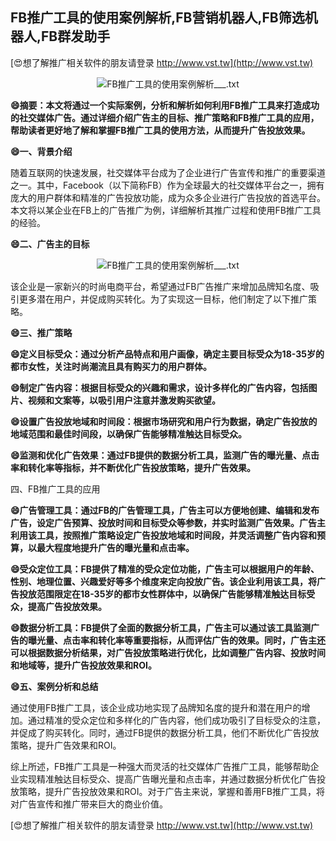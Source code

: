 ## **FB推广工具的使用案例解析,FB营销机器人,FB筛选机器人,FB群发助手**

[😍想了解推广相关软件的朋友请登录 http://www.vst.tw](http://www.vst.tw)

 <center><img src="https://vst.tw/MP4/tuiguang/png/8.png" alt="FB推广工具的使用案例解析___.txt"></center>

**😄摘要：本文将通过一个实际案例，分析和解析如何利用FB推广工具来打造成功的社交媒体广告。通过详细介绍广告主的目标、推广策略和FB推广工具的应用，帮助读者更好地了解和掌握FB推广工具的使用方法，从而提升广告投放效果。**

**😄一、背景介绍**

随着互联网的快速发展，社交媒体平台成为了企业进行广告宣传和推广的重要渠道之一。其中，Facebook（以下简称FB）作为全球最大的社交媒体平台之一，拥有庞大的用户群体和精准的广告投放功能，成为众多企业进行广告投放的首选平台。本文将以某企业在FB上的广告推广为例，详细解析其推广过程和使用FB推广工具的经验。

**😄二、广告主的目标**

 <center><img src="https://vst.tw/MP4/tuiguang/png/5.png" alt="FB推广工具的使用案例解析___.txt"></center>

该企业是一家新兴的时尚电商平台，希望通过FB广告推广来增加品牌知名度、吸引更多潜在用户，并促成购买转化。为了实现这一目标，他们制定了以下推广策略。

**😄三、推广策略**

**😄定义目标受众：通过分析产品特点和用户画像，确定主要目标受众为18-35岁的都市女性，关注时尚潮流且具有购买力的用户群体。**

**😄制定广告内容：根据目标受众的兴趣和需求，设计多样化的广告内容，包括图片、视频和文案等，以吸引用户注意并激发购买欲望。**

**😄设置广告投放地域和时间段：根据市场研究和用户行为数据，确定广告投放的地域范围和最佳时间段，以确保广告能够精准触达目标受众。**

**😄监测和优化广告效果：通过FB提供的数据分析工具，监测广告的曝光量、点击率和转化率等指标，并不断优化广告投放策略，提升广告效果。**

四、FB推广工具的应用

**😄广告管理工具：通过FB的广告管理工具，广告主可以方便地创建、编辑和发布广告，设定广告预算、投放时间和目标受众等参数，并实时监测广告效果。广告主利用该工具，按照推广策略设定广告投放地域和时间段，并灵活调整广告内容和预算，以最大程度地提升广告的曝光量和点击率。**

**😄受众定位工具：FB提供了精准的受众定位功能，广告主可以根据用户的年龄、性别、地理位置、兴趣爱好等多个维度来定向投放广告。该企业利用该工具，将广告投放范围限定在18-35岁的都市女性群体中，以确保广告能够精准触达目标受众，提高广告投放效果。**

**😄数据分析工具：FB提供了全面的数据分析工具，广告主可以通过该工具监测广告的曝光量、点击率和转化率等重要指标，从而评估广告的效果。同时，广告主还可以根据数据分析结果，对广告投放策略进行优化，比如调整广告内容、投放时间和地域等，提升广告投放效果和ROI。**

**😄五、案例分析和总结**

通过使用FB推广工具，该企业成功地实现了品牌知名度的提升和潜在用户的增加。通过精准的受众定位和多样化的广告内容，他们成功吸引了目标受众的注意，并促成了购买转化。同时，通过FB提供的数据分析工具，他们不断优化广告投放策略，提升广告效果和ROI。

综上所述，FB推广工具是一种强大而灵活的社交媒体广告推广工具，能够帮助企业实现精准触达目标受众、提高广告曝光量和点击率，并通过数据分析优化广告投放策略，提升广告投放效果和ROI。对于广告主来说，掌握和善用FB推广工具，将对广告宣传和推广带来巨大的商业价值。

[😍想了解推广相关软件的朋友请登录 http://www.vst.tw](http://www.vst.tw)



